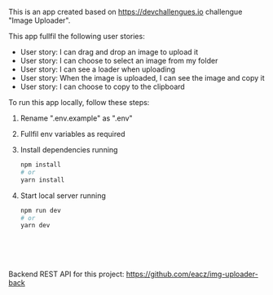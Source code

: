 This is an app created based on https://devchallengues.io challengue "Image Uploader".

This app fullfil the following user stories:
* User story: I can drag and drop an image to upload it
* User story: I can choose to select an image from my folder
* User story: I can see a loader when uploading
* User story: When the image is uploaded, I can see the image and copy it
* User story: I can choose to copy to the clipboard



To run this app locally, follow these steps:

1. Rename ".env.example" as ".env"
2. Fullfil env variables as required
3. Install dependencies running 

    ```bash
    npm install
    # or
    yarn install
    ```
4. Start local server running
    ```bash
    npm run dev
    # or
    yarn dev
    ```

<br />
<br />
<br />


Backend REST API for this project: https://github.com/eacz/img-uploader-back